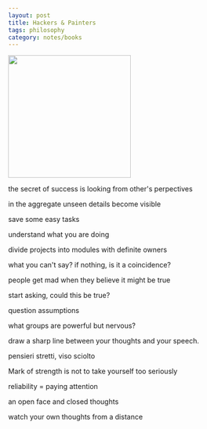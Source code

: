 ```yaml
---
layout: post
title: Hackers & Painters
tags: philosophy
category: notes/books  
---
```


<img height="250"  src="https://i.gr-assets.com/images/S/compressed.photo.goodreads.com/books/1348562702l/41793.jpg" />

the secret of success is looking from other's perpectives

in the aggregate unseen details become visible 

save some easy tasks 

understand what you are doing 

divide projects into modules with definite owners

what you can't say? if nothing, is it a coincidence?

people get mad when they believe it might be true

start asking, could this be true?

question assumptions

what groups are powerful but nervous?

draw a sharp line between your thoughts and your speech.

pensieri stretti, viso sciolto

Mark of strength is not to take yourself too seriously

reliability = paying attention 

an open face and closed thoughts

watch your own thoughts from a distance

